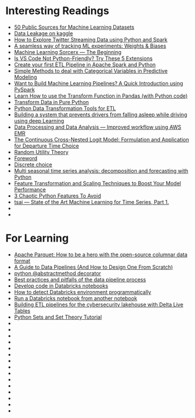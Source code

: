 # Interesting Readings
* [50 Public Sources for Machine Learning Datasets](https://towardsdatascience.com/datasets-for-machine-learning-and-data-science-a27a5d0ba03)
* [Data Leakage on kaggle](https://www.kaggle.com/code/alexisbcook/data-leakage/tutorial)
* [How to Explore Twitter Streaming Data using Python and Spark](https://medium.com/analytics-vidhya/exploring-twitter-streaming-data-using-python-and-spark-3f4f189ec660)
* [A seamless way of tracking ML experiments: Weights & Biases](https://blog.wisesight.com/a-seamless-way-of-tracking-ml-experiments-weights-biases-524bf33ac6dd)
* [Machine Learning Sorcerx — The Beginning](https://medium.com/@robertogsantos/machine-learning-mage-the-beginning-4a78ea1c9112)
* [Is VS Code Not Python-Friendly? Try These 5 Extensions](https://betterprogramming.pub/is-vs-code-not-python-friendly-try-these-5-extensions-d4d51e41e072)
* [Create your first ETL Pipeline in Apache Spark and Python](https://towardsdatascience.com/create-your-first-etl-pipeline-in-apache-spark-and-python-ec3d12e2c169)
* [Simple Methods to deal with Categorical Variables in Predictive Modeling](https://www.analyticsvidhya.com/blog/2015/11/easy-methods-deal-categorical-variables-predictive-modeling/?utm_source=blog&utm_medium=build-machine-learning-pipelines-pyspark)
* [Want to Build Machine Learning Pipelines? A Quick Introduction using PySpark](https://www.analyticsvidhya.com/blog/2019/11/build-machine-learning-pipelines-pyspark/)
* [Learn How to use the Transform Function in Pandas (with Python code)](https://www.analyticsvidhya.com/blog/2020/03/understanding-transform-function-python/)
* [Transform Data in Pure Python](https://betterprogramming.pub/transform-data-in-pure-python-6d82e0ee3544)
* [Python Data Transformation Tools for ETL](https://towardsdatascience.com/python-data-transformation-tools-for-etl-2cb20d76fcd0)
* [Building a system that prevents drivers from falling asleep while driving using deep Learning](https://medium.com/@tauilabdelilah97/building-a-system-that-prevents-drivers-from-falling-asleep-while-driving-using-deep-learning-774067e6d060)
* [Data Processing and Data Analysis — Improved workflow using AWS EMR](https://mlor.medium.com/data-analysis-and-plotting-with-aws-emr-pyspark-notebooks-8dae457b4e1e)
* [The Continuous Cross-Nested Logit Model: Formulation and Application for Departure Time Choice](https://www.caee.utexas.edu/prof/kockelman/public_html/TRB10CCNL.pdf)
* [Random Utility Theory](https://www.sciencedirect.com/topics/social-sciences/random-utility-theory#:~:text=Given%20the%20principle%20of%20utility,alternatives%20in%20the%20choice%20set.)
* [Foreword](https://www.sciencedirect.com/science/article/pii/B9780128152966060017)
* [Discrete choice](https://en.wikipedia.org/wiki/Discrete_choice)
* [Multi seasonal time series analysis: decomposition and forecasting with Python](https://medium.com/analytics-vidhya/multi-seasonal-time-series-analysis-decomposition-and-forecasting-with-python-609409570007)
* [Feature Transformation and Scaling Techniques to Boost Your Model Performance](https://www.analyticsvidhya.com/blog/2020/07/types-of-feature-transformation-and-scaling/#:~:text=Log%20Transform&text=It%20is%20primarily%20used%20to,values%20as%20the%20column%20instead.)
* [3 Chaotic Python Features To Avoid](https://betterprogramming.pub/3-chaotic-python-features-to-avoid-9c609908bc13)
* [tsai — State of the Art Machine Learning for Time Series, Part 1.](https://peijin.medium.com/tsai-state-of-the-art-machine-learning-for-time-series-part-1-dd4cac6707bc)
* []()
* []()


# For Learning
* [Apache Parquet: How to be a hero with the open-source columnar data format](https://blog.openbridge.com/how-to-be-a-hero-with-powerful-parquet-google-and-amazon-f2ae0f35ee04)
* [A Guide to Data Pipelines (And How to Design One From Scratch)](https://www.striim.com/blog/guide-to-data-pipelines/)
* [python @abstractmethod decorator](https://stackoverflow.com/questions/7196376/python-abstractmethod-decorator)
* [Best practices and pitfalls of the data pipeline process](https://www.techtarget.com/searchdatamanagement/feature/Best-practices-and-pitfalls-of-the-data-pipeline-process)
* [Develop code in Databricks notebooks](https://learn.microsoft.com/en-us/azure/databricks/notebooks/notebooks-code)
* [How to detect Databricks environment programmatically](https://stackoverflow.com/questions/51329152/how-to-detect-databricks-environment-programmatically)
* [Run a Databricks notebook from another notebook](https://learn.microsoft.com/en-us/azure/databricks/notebooks/notebook-workflows?source=recommendations)
* [Building ETL pipelines for the cybersecurity lakehouse with Delta Live Tables](https://www.databricks.com/blog/2022/06/03/building-etl-pipelines-for-the-cybersecurity-lakehouse-with-delta-live-tables.html)
* [Python Sets and Set Theory Tutorial](https://www.datacamp.com/tutorial/sets-in-python)
* []()
* []()
* []()
* []()
* []()
* []()
* []()
* []()
* []()
* []()
* []()
* []()
* []()
* []()
* []()
